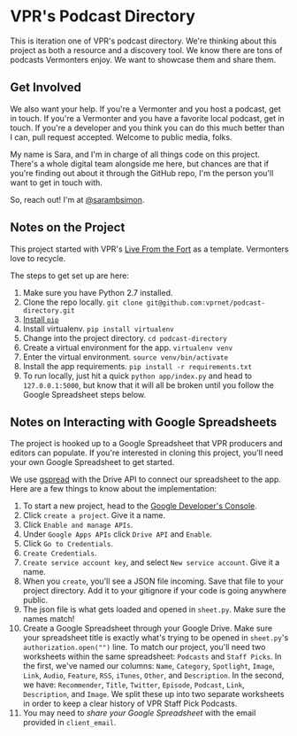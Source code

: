 # VPR's Podcast Directory

This is iteration one of VPR's podcast directory. We're thinking about this project as both a resource and a discovery tool. We know there are tons of podcasts Vermonters enjoy. We want to showcase them and share them.

## Get Involved

We also want your help. If you're a Vermonter and you host a podcast, get in touch. If you're a Vermonter and you have a favorite local podcast, get in touch. If you're a developer and you think you can do this much better than I can, pull request accepted. Welcome to public media, folks.

My name is Sara, and I'm in charge of all things code on this project. There's a whole digital team alongside me here, but chances are that if you're finding out about it through the GitHub repo, I'm the person you'll want to get in touch with.

So, reach out! I'm at [@sarambsimon](http://twitter.com/sarambsimon).  

## Notes on the Project

This project started with VPR's [Live From the Fort](http://www.vpr.net/apps/live-from-the-fort/) as a template. Vermonters love to recycle.

The steps to get set up are here:

1. Make sure you have Python 2.7 installed.
1. Clone the repo locally. `git clone git@github.com:vprnet/podcast-directory.git`
1. [Install `pip`](https://pip.pypa.io/en/latest/installing.html)
1. Install virtualenv. `pip install virtualenv`
1. Change into the project directory. `cd podcast-directory`
1. Create a virtual environment for the app. `virtualenv venv`
1. Enter the virtual environment. `source venv/bin/activate`
1. Install the app requirements. `pip install -r requirements.txt`
1. To run locally, just hit a quick	`python app/index.py` and head to `127.0.0.1:5000`, but know that it will all be broken until you follow the Google Spreadsheet steps below.

## Notes on Interacting with Google Spreadsheets

The project is hooked up to a Google Spreadsheet that VPR producers and editors can populate. If you're interested in cloning this project, you'll need your own Google Spreadsheet to get started.

We use [gspread](https://github.com/burnash/gspread) with the Drive API to connect our spreadsheet to the app. Here are a few things to know about the implementation:

1. To start a new project, head to the [Google Developer's Console](https://console.developers.google.com/project).
1. Click `create a project`. Give it a name.
1. Click `Enable and manage APIs`.
1. Under `Google Apps APIs` click `Drive API` and `Enable`.
1. Click `Go to Credentials`.
1. `Create Credentials`.
1. `Create service account key`, and select `New service account`. Give it a name.
1. When you `create`, you'll see a JSON file incoming. Save that file to your project directory. Add it to your gitignore if your code is going anywhere public.
1. The json file is what gets loaded and opened in `sheet.py`. Make sure the names match!
1. Create a Google Spreadsheet through your Google Drive. Make sure your spreadsheet title is exactly what's trying to be opened in `sheet.py`'s `authorization.open("")` line. To match our project, you'll need two worksheets within the same spreadsheet: `Podcasts` and `Staff Picks`. In the first, we've named our columns: `Name`, `Category`, `Spotlight`, `Image`, `Link`, `Audio`, `Feature`, `RSS`, `iTunes`, `Other`, and `Description`. In the second, we have: `Recommender`, `Title`, `Twitter`, `Episode`, `Podcast`, `Link`, `Description`, and `Image`. We split these up into two separate worksheets in order to keep a clear history of VPR Staff Pick Podcasts.
1. You may need to *share your Google Spreadsheet* with the email provided in `client_email`.
